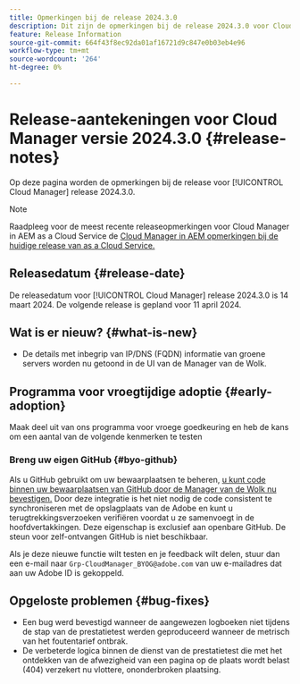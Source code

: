 ```yaml
---
title: Opmerkingen bij de release 2024.3.0
description: Dit zijn de opmerkingen bij de release 2024.3.0 voor Cloud Manager.
feature: Release Information
source-git-commit: 664f43f8ec92da01af16721d9c847e0b03eb4e96
workflow-type: tm+mt
source-wordcount: '264'
ht-degree: 0%

---
```



# Release-aantekeningen voor Cloud Manager versie 2024.3.0 {#release-notes}

Op deze pagina worden de opmerkingen bij de release voor [!UICONTROL Cloud Manager] release 2024.3.0.

>[!NOTE]
>
>Raadpleeg voor de meest recente releaseopmerkingen voor Cloud Manager in AEM as a Cloud Service de [Cloud Manager in AEM opmerkingen bij de huidige release van as a Cloud Service.](https://experienceleague.adobe.com/docs/experience-manager-cloud-service/content/implementing/using-cloud-manager/release-notes-cloud-manager/release-notes-cm-current.html)

## Releasedatum {#release-date}

De releasedatum voor [!UICONTROL Cloud Manager] release 2024.3.0 is 14 maart 2024. De volgende release is gepland voor 11 april 2024.

## Wat is er nieuw? {#what-is-new}

* De details met inbegrip van IP/DNS (FQDN) informatie van groene servers worden nu getoond in de UI van de Manager van de Wolk.

## Programma voor vroegtijdige adoptie {#early-adoption}

Maak deel uit van ons programma voor vroege goedkeuring en heb de kans om een aantal van de volgende kenmerken te testen

### Breng uw eigen GitHub {#byo-github}

Als u GitHub gebruikt om uw bewaarplaatsen te beheren, [u kunt code binnen uw bewaarplaatsen van GitHub door de Manager van de Wolk nu bevestigen.](/help/managing-code/byo-github.md) Door deze integratie is het niet nodig de code consistent te synchroniseren met de opslagplaats van de Adobe en kunt u terugtrekkingsverzoeken verifiëren voordat u ze samenvoegt in de hoofdvertakkingen. Deze eigenschap is exclusief aan openbare GitHub. De steun voor zelf-ontvangen GitHub is niet beschikbaar.

Als je deze nieuwe functie wilt testen en je feedback wilt delen, stuur dan een e-mail naar `Grp-CloudManager_BYOG@adobe.com` van uw e-mailadres dat aan uw Adobe ID is gekoppeld.

## Opgeloste problemen {#bug-fixes}

* Een bug werd bevestigd wanneer de aangewezen logboeken niet tijdens de stap van de prestatietest werden geproduceerd wanneer de metrisch van het foutentarief ontbrak.
* De verbeterde logica binnen de dienst van de prestatietest die met het ontdekken van de afwezigheid van een pagina op de plaats wordt belast (404) verzekert nu vlottere, ononderbroken plaatsing.
